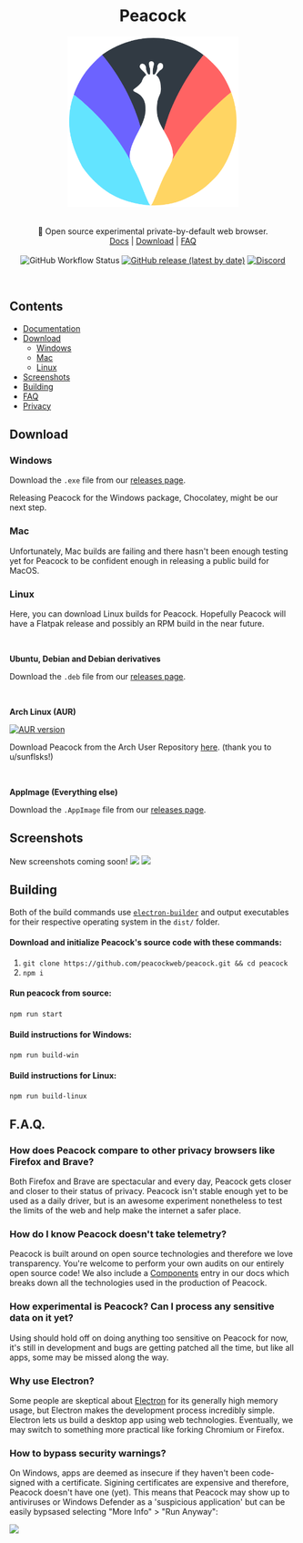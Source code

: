 <h1 align="center">Peacock</h1>
<p align="center">
  <img src="images/peacock.png" style="display: block;margin-left: auto;margin-right: auto;" data-canonical-src="https://i.imgur.com/Gdko6yP.png" width="300" height="300" align="center"/><br><br>
  🦚 Open source experimental private-by-default web browser.<br>
  <a href="https://github.com/peacockweb/peacock/wiki">Docs</a> |
  <a href="#download">Download</a> |
  <a href="#faq">FAQ</a>
  <br><br>
  <img alt="GitHub Workflow Status" src="https://img.shields.io/github/workflow/status/Codiscite/peacock/build?style=for-the-badge">
  <a href="https://github.com/Codiscite/peacock/releases/latest"><img alt="GitHub release (latest by date)" src="https://img.shields.io/github/v/release/Codiscite/Peacock?color=tuquoise&label=LATEST&logo=github&logoColor=white&style=for-the-badge"></a>
  <a href="https://invite.gg/peacock"><img alt="Discord" src="https://img.shields.io/discord/630199884229771314?color=%237289DA&label=discord&logo=Discord&logoColor=white&style=for-the-badge"></a>
</p><br>

## Contents

- [Documentation](https://github.com/peacockweb/peacock/wiki)
- [Download](#download)
	- [Windows](#windows)
	- [Mac](#mac)
  - [Linux](#linux)
- [Screenshots](#screenshots)
- [Building](#building)
- [FAQ](#faq)
- [Privacy](https://github.com/peacockweb/peacock/wiki/Privacy)

## Download

### Windows

Download the `.exe` file from our [releases page](https://github.com/peacockweb/peacock/releases/latest).

Releasing Peacock for the Windows package, Chocolatey, might be our next step.

### Mac

Unfortunately, Mac builds are failing and there hasn't been enough testing yet for Peacock to be confident enough in releasing a public build for MacOS.

### Linux

Here, you can download Linux builds for Peacock. Hopefully Peacock will have a Flatpak release and possibly an RPM build in the near future.

<br>

**Ubuntu, Debian and Debian derivatives**

Download the `.deb` file from our [releases page](https://github.com/peacockweb/peacock/releases/latest).

<br>

**Arch Linux (AUR)**

[![AUR version](https://img.shields.io/aur/version/peacock?style=for-the-badge)](https://aur.archlinux.org/packages/peacock/)

Download Peacock from the Arch User Repository [here](https://aur.archlinux.org/packages/peacock/). (thank you to u/sunflsks!)

<br>

**AppImage (Everything else)**

Download the `.AppImage` file from our [releases page](https://github.com/peacockweb/peacock/releases/latest).

## Screenshots
New screenshots coming soon!
<img src="https://file.coffee/u/65o2BGmPqie.png"/>
<img src="https://file.coffee/to-Jqlf_a.gif"/>

## Building

Both of the build commands use [`electron-builder`](https://electron.build) and output executables for their respective operating system in the `dist/` folder.

#### Download and initialize Peacock's source code with these commands:

1. ```git clone https://github.com/peacockweb/peacock.git && cd peacock```
2. ```npm i```

#### Run peacock from source:

```npm run start```

#### Build instructions for Windows:

```npm run build-win```

#### Build instructions for Linux:

```npm run build-linux```

## F.A.Q.

### How does Peacock compare to other privacy browsers like Firefox and Brave?
Both Firefox and Brave are spectacular and every day, Peacock gets closer and closer to their status of privacy. Peacock isn't stable enough yet to be used as a daily driver, but is an awesome experiment nonetheless to test the limits of the web and help make the internet a safer place.

### How do I know Peacock doesn't take telemetry?
Peacock is built around on open source technologies and therefore we love transparency. You're welcome to perform your own audits on our entirely open source code! We also include a [Components](https://github.com/peacockweb/peacock/wiki/Components) entry in our docs which breaks down all the technologies used in the production of Peacock.

### How experimental is Peacock? Can I process any sensitive data on it yet?
Using should hold off on doing anything too sensitive on Peacock for now, it's still in development and bugs are getting patched all the time, but like all apps, some may be missed along the way.

### Why use Electron?
Some people are skeptical about [Electron](https://www.electronjs.org/) for its generally high memory usage, but Electron makes the development process incredibly simple. Electron lets us build a desktop app using web technologies. Eventually, we may switch to something more practical like forking Chromium or Firefox.

### How to bypass security warnings?
On Windows, apps are deemed as insecure if they haven't been code-signed with a certificate. Sigining certificates are expensive and therefore, Peacock doesn't have one (yet). This means that Peacock may show up to antiviruses or Windows Defender as a 'suspicious application' but can be easily bypsased selecting "More Info" > "Run Anyway":

<img src="https://i.imgur.com/az4ZKPx.gif"/>
